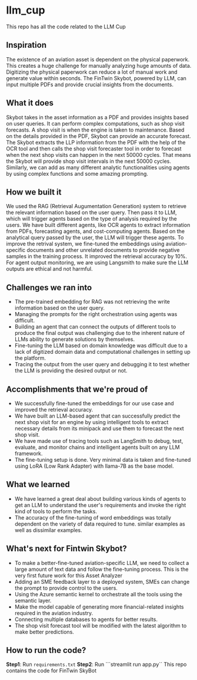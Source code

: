 # llm_cup
This repo has all the code related to the LLM Cup

## Inspiration
The existence of an aviation asset is dependent on the physical paperwork. This creates a huge challenge for manually analyzing huge amounts of data. Digitizing the physical paperwork can reduce a lot of manual work and generate value within seconds. The FinTwin Skybot, powered by LLM, can input multiple PDFs and provide crucial insights from the documents.
## What it does
Skybot takes in the asset information as a PDF and provides insights based on user queries. It can perform complex computations, such as shop visit forecasts. A shop visit is when the engine is taken to maintenance. Based on the details provided in the PDF, Skybot can provide an accurate forecast. The Skybot extracts the LLP information from the PDF with the help of the OCR tool and then calls the shop visit forecaster tool in order to forecast when the next shop visits can happen in the next 50000 cycles. That means the Skybot will provide shop visit intervals in the next 50000 cycles. Similarly, we can add as many different analytic functionalities using agents by using complex functions and some amazing prompting.
## How we built it
We used the RAG (Retrieval Augumentation Generation) system to retrieve the relevant information based on the user query. Then pass it to LLM, which will trigger agents based on the type of analysis required by the users. We have built different agents, like OCR agents to extract information from PDFs, forecasting agents, and cost-computing agents. Based on the analytical query passed by the user, the LLM will trigger these agents. To improve the retrival system, we fine-tuned the embeddings using aviation-specific documents and other unrelated documents to provide negative samples in the training process. It improved the retrieval accuracy by 10%. For agent output monitoring, we are using Langsmith to make sure the LLM outputs are ethical and not harmful. 

## Challenges we ran into
- The pre-trained embedding for RAG was not retrieving the write information based on the user query.
- Managing the prompts for the right orchestration using agents was difficult. 
- Building an agent that can connect the outputs of different tools to produce the final output was challenging due to the inherent nature of LLMs ability to generate solutions by themselves.
- Fine-tuning the LLM based on domain knowledge was difficult due to a lack of digitized domain data and computational challenges in setting up the platform.
- Tracing the output from the user query and debugging it to test whether the LLM is providing the desired output or not.

## Accomplishments that we're proud of
- We successfully fine-tuned the embeddings for our use case and improved the retrieval accuracy.  
- We have built an LLM-based agent that can successfully predict the next shop visit for an engine by using intelligent tools to extract necessary details from its minipack and use them to forecast the next shop visit. 
- We have made use of tracing tools such as LangSmith to debug, test, evaluate, and monitor chains and intelligent agents built on any LLM framework.
- The fine-tuning setup is done. Very minimal data is taken and fine-tuned using LoRA (Low Rank Adapter) with llama-7B as the base model. 

## What we learned
- We have learned a great deal about building various kinds of agents to get an LLM to understand the user's requirements and invoke the right kind of tools to perform the tasks. 
- The accuracy of the fine-tuning of word embeddings was totally dependent on the variety of data required to tune. similar examples as well as dissimilar examples.

## What's next for Fintwin Skybot?
- To make a better-fine-tuned aviation-specific LLM, we need to collect a large amount of text data and follow the fine-tuning process. This is the very first future work for this Asset Analyzer
- Adding an SME feedback layer to a deployed system, SMEs can change the prompt to provide control to the users.
- Using the Azure semantic kernel to orchestrate all the tools using the semantic layer.
- Make the model capable of generating more financial-related insights required in the aviation industry.
- Connecting multiple databases to agents for better results.
- The shop visit forecast tool will be modified with the latest algorithm to make better predictions.

## How to run the code? 

**Step1**: Run ``requirements.txt``
**Step2**: Run ```streamlit run app.py``
This repo contains the code for FinTwin SkyBot
